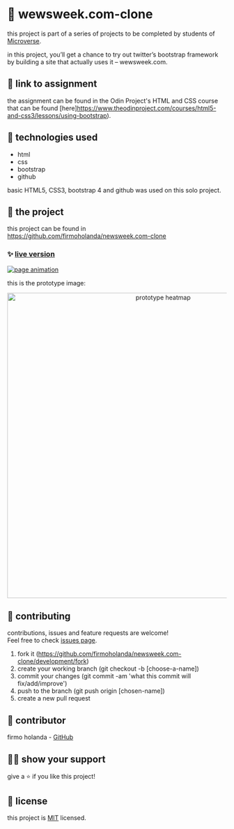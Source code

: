 # 📃 wewsweek.com-clone

this project is part of a series of projects to be completed by students of [Microverse](https://www.microverse.org/ 'The Global School for Remote Software Developers!').

in this project, you’ll get a chance to try out twitter’s bootstrap framework by building a site that actually uses it – wewsweek.com.



## 🔗 link to assignment

the assignment can be found in the Odin Project's HTML and CSS course that can be found [here]https://www.theodinproject.com/courses/html5-and-css3/lessons/using-bootstrap).



## 📡 technologies used

- html
- css
- bootstrap
- github

basic HTML5, CSS3, bootstrap 4 and github was used on this solo project.



## 🚀 the project

this project can be found in https://github.com/firmoholanda/newsweek.com-clone

### ✨ [live version](https://raw.githack.com/firmoholanda/newsweek.com-clone/development/index.html)

<a href="https://raw.githack.com/firmoholanda/newsweek.com-clone/development/index.html" target="_blank">
    <img alt="page animation" src="https://github.com/firmoholanda/newsweek.com-clone/blob/development/img/page-animation.gif"/>
</a>
<br>
<p>this is the prototype image:</p>
<a href="https://github.com/firmoholanda/newsweek.com-clone/blob/development/img/prototype-heatmap.png" target="_blank" align="center">
    <img alt="prototype heatmap" height="700px" src="https://github.com/firmoholanda/newsweek.com-clone/blob/development/img/prototype-heatmap.png"/>
</a>



## 🤝 contributing

contributions, issues and feature requests are welcome!<br/>Feel free to check [issues page](https://github.com/firmoholanda/newsweek.com-clone/development/issues).

1. fork it (https://github.com/firmoholanda/newsweek.com-clone/development/fork)
2. create your working branch (git checkout -b [choose-a-name])
3. commit your changes (git commit -am 'what this commit will fix/add/improve')
4. push to the branch (git push origin [chosen-name])
5. create a new pull request



## 🤖 contributor

firmo holanda - [GitHub](https://github.com/firmoholanda)



## 🙋‍♂ show your support

give a ⭐️ if you like this project!



## 📝 license

this project is [MIT](https://github.com/firmoholanda/newsweek.com-clone/development/blob/development/license.txt) licensed.